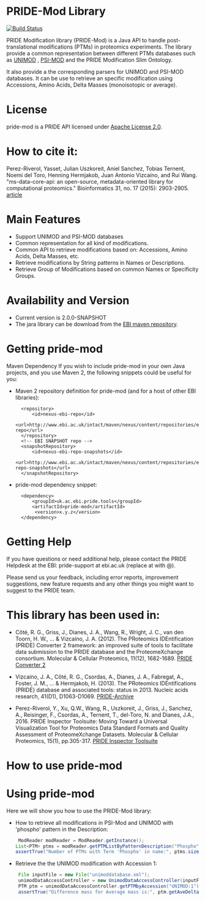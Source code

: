 # PRIDE-Mod Library

[![Build Status](https://travis-ci.org/PRIDE-Utilities/pride-mod.svg?branch=master)](https://travis-ci.org/PRIDE-Utilities/pride-mod)

PRIDE Modification library (PRIDE-Mod) is a Java API to handle post-translational modifications (PTMs) in proteomics experiments. The library provide a common representation between different PTMs databases such as [UNIMOD](www.ebi.ac.uk/pride/archive/) , [PSI-MOD](http://www.psidev.info/MOD) and the PRIDE Modification Slim Ontology.

It also provide a the corresponding parsers for UNIMOD and PSI-MOD databases. It can be use to retrieve an specific modification using Accessions, Amino Acids, Delta Masses (monoisotopic or average). 

# License

pride-mod is a PRIDE API licensed under [Apache License 2.0](http://www.apache.org/licenses/LICENSE-2.0.txt).

# How to cite it:

Perez-Riverol, Yasset, Julian Uszkoreit, Aniel Sanchez, Tobias Ternent, Noemi del Toro, Henning Hermjakob, Juan Antonio Vizcaíno, and Rui Wang.
"ms-data-core-api: an open-source, metadata-oriented library for computational proteomics."
Bioinformatics 31, no. 17 (2015): 2903-2905. [article](https://bioinformatics.oxfordjournals.org/content/31/17/2903.full)

# Main Features

* Support UNIMOD and PSI-MOD databases
* Common representation for all kind of modifications.
* Common API to retrieve modifications based on: Accessions, Amino Acids, Delta Masses, etc.
* Retrieve modifications by String patterns in Names or Descriptions.
* Retrieve Group of Modifications based on common Names or Specificity Groups.

# Availability and Version
* Current version is 2.0.0-SNAPSHOT
* The jara library can be download from the [EBI maven repository]( http://www.ebi.ac.uk/intact/maven/nexus/content/repositories/ebi-repo).

# Getting pride-mod

Maven Dependency
If you wish to include pride-mod in your own Java projects, and you use Maven 2, the following snippets could be useful for you:

- Maven 2 repository definition for pride-mod (and for a host of other EBI libraries):
        
        <repository>
            <id>nexus-ebi-repo</id>
            <url>http://www.ebi.ac.uk/intact/maven/nexus/content/repositories/ebi-repo</url>
        </repository>
        <!-- EBI SNAPSHOT repo -->
        <snapshotRepository>
            <id>nexus-ebi-repo-snapshots</id>
            <url>http://www.ebi.ac.uk/intact/maven/nexus/content/repositories/ebi-repo-snapshots</url>
        </snapshotRepository>

- pride-mod dependency snippet:

        <dependency>
            <groupId>uk.ac.ebi.pride.tools</groupId>
            <artifactId>pride-mod</artifactId>
             <version>x.y.z</version>
        </dependency>


# Getting Help

If you have questions or need additional help, please contact the PRIDE Helpdesk at the EBI: pride-support at ebi.ac.uk (replace at with @).

Please send us your feedback, including error reports, improvement suggestions, new feature requests and any other things you might want to suggest to the PRIDE team.

# This library has been used in:

* Côté, R. G., Griss, J., Dianes, J. A., Wang, R., Wright, J. C., van den Toorn, H. W., ... & Vizcaíno, J. A. (2012). The PRoteomics IDEntification (PRIDE) Converter 2 framework: an improved suite of tools to facilitate data submission to the PRIDE database and the ProteomeXchange consortium. Molecular & Cellular Proteomics, 11(12), 1682-1689. [PRIDE Converter 2](https://code.google.com/p/pride-converter-2/) 

* Vizcaíno, J. A., Côté, R. G., Csordas, A., Dianes, J. A., Fabregat, A., Foster, J. M., ... & Hermjakob, H. (2013). The PRoteomics IDEntifications (PRIDE) database and associated tools: status in 2013. Nucleic acids research, 41(D1), D1063-D1069. [PRIDE-Archive](http://www.ebi.ac.uk/pride/archive/)

* Perez-Riverol, Y., Xu, Q.W., Wang, R., Uszkoreit, J., Griss, J., Sanchez, A., Reisinger, F., Csordas, A., Ternent, T., del-Toro, N. and Dianes, J.A., 2016. PRIDE Inspector Toolsuite: Moving Toward a Universal Visualization Tool for Proteomics Data Standard Formats and Quality Assessment of ProteomeXchange Datasets. Molecular & Cellular Proteomics, 15(1), pp.305-317. [PRIDE Inspector Toolsuite](http://www.mcponline.org/content/15/1/305.full)

How to use pride-mod
===============

# Using pride-mod
 
Here we will show you how to use the PRIDE-Mod library:
   
 * How to retrieve all modifications in PSI-Mod and UNIMOD with 'phospho' pattern in the Description:

   ```java
    ModReader modReader = ModReader.getInstance();
   List<PTM> ptms = modReader.getPTMListByPatternDescription("Phospho");
   assertTrue("Number of PTMs with Term 'Phospho' in name:", ptms.size() == 102);
   ```
 * Retrieve the the UNIMOD modification with Accession 1:
   
   ```java
    File inputFile = new File("unimoddatabase.xml");
    unimodDataAccessController = new UnimodDataAccessController(inputFile);
    PTM ptm = unimodDataAccessController.getPTMbyAccession("UNIMOD:1");
    assertTrue("Difference mass for Average mass is:", ptm.getAveDeltaMass() == 42.0367);
   ```
